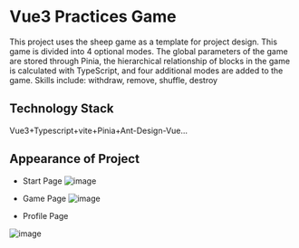 # Vue3 Practices Game

This project uses the sheep game as a template for project design. This game is divided into 4 optional modes. The global parameters of the game are stored through Pinia, the hierarchical relationship of blocks in the game is calculated with TypeScript, and four additional modes are added to the game. Skills include: withdraw, remove, shuffle, destroy

## Technology Stack

Vue3+Typescript+vite+Pinia+Ant-Design-Vue...

## Appearance of Project 

- Start Page
![image](https://user-images.githubusercontent.com/58674874/217187340-80177605-67a8-4271-8297-1ce4efa20d76.png)

- Game Page
![image](https://user-images.githubusercontent.com/58674874/217187580-1800a799-508c-42a2-8cc6-cfa504bc3ac0.png)

- Profile Page

![image](https://user-images.githubusercontent.com/58674874/217187723-dec9f043-7fb9-4463-bcd8-8babc6ba6cd7.png)

